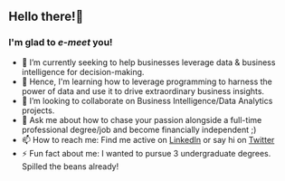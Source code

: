 ## Hello there!👋 
### I'm glad to *e-meet* you!

- 🔭 I’m currently seeking to help businesses leverage data & business intelligence for decision-making.
- 🌱 Hence, I'm learning how to leverage programming to harness the power of data and use it to drive extraordinary business insights.
- 👯 I’m looking to collaborate on Business Intelligence/Data Analytics projects.
- 💬 Ask me about how to chase your passion alongside a full-time professional degree/job and become financially independent ;)
- 📫 How to reach me: Find me active on [LinkedIn](https://www.linkedin.com/in/s-ishita/) or say hi on [Twitter](https://twitter.com/wordsplusworth)
- ⚡ Fun fact about me: I wanted to pursue 3 undergraduate degrees. Spilled the beans already!

<!--
**singhishita/singhishita** is a ✨ _special_ ✨ repository because its `README.md` (this file) appears on your GitHub profile.>

